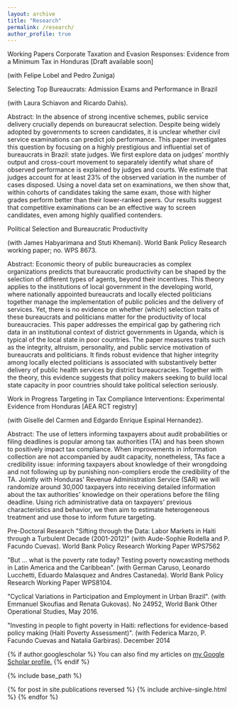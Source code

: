 ```yaml
---
layout: archive
title: "Research"
permalink: /research/
author_profile: true
---
```


Working Papers
Corporate Taxation and Evasion Responses: Evidence from a Minimum Tax in Honduras  [Draft available soon]

(with Felipe Lobel and Pedro Zuniga)

Selecting Top Bureaucrats: Admission Exams and Performance in Brazil 

(with Laura Schiavon and Ricardo Dahis). 

Abstract: In the absence of strong incentive schemes, public service delivery crucially depends on bureaucrat selection. Despite being widely adopted by governments to screen candidates, it is unclear whether civil service examinations can predict job performance. This paper investigates this question by focusing on a highly prestigious and influential set of bureaucrats in Brazil: state judges. We first explore data on judges' monthly output and cross-court movement to separately identify what share of observed performance is explained by judges and courts. We estimate that judges account for at least 23% of the observed variation in the number of cases disposed. Using a novel data set on examinations, we then show that, within cohorts of candidates taking the same exam, those with higher grades perform better than their lower-ranked peers. Our results suggest that competitive examinations can be an effective way to screen candidates, even among highly qualified contenders.

Political Selection and Bureaucratic Productivity 

(with James Habyarimana and Stuti Khemani). World Bank Policy Research working paper; no. WPS 8673.

Abstract: Economic theory of public bureaucracies as complex organizations predicts that bureaucratic productivity can be shaped by the selection of different types of agents, beyond their incentives. This theory applies to the institutions of local government in the developing world, where nationally appointed bureaucrats and locally elected politicians together manage the implementation of public policies and the delivery of services. Yet, there is no evidence on whether (which) selection traits of these bureaucrats and politicians matter for the productivity of local bureaucracies. This paper addresses the empirical gap by gathering rich data in an institutional context of district governments in Uganda, which is typical of the local state in poor countries. The paper measures traits such as the integrity, altruism, personality, and public service motivation of bureaucrats and politicians. It finds robust evidence that higher integrity among locally elected politicians is associated with substantively better delivery of public health services by district bureaucracies. Together with the theory, this evidence suggests that policy makers seeking to build local state capacity in poor countries should take political selection seriously.

Work in Progress
Targeting in Tax Compliance Interventions: Experimental Evidence from Honduras [AEA RCT registry] 

(with Giselle del Carmen and Edgardo Enrique Espinal Hernandez). 

Abstract: The use of letters informing taxpayers about audit probabilities or filing deadlines is popular among tax authorities (TA) and has been shown to positively impact tax compliance. When improvements in information collection are not accompanied by audit capacity, nonetheless, TAs face a credibility issue: informing taxpayers about knowledge of their wrongdoing and not following up by punishing non-compliers erode the credibility of the TA. Jointly with Honduras' Revenue Administration Service (SAR) we will randomize around 30,000 taxpayers into receiving detailed information about the tax authorities' knowledge on their operations before the filing deadline. Using rich administrative data on taxpayers' previous characteristics and behavior, we then aim to estimate heterogeneous treatment and use those to inform future targeting.

Pre-Doctoral Research
"Sifting through the Data: Labor Markets in Haiti through a Turbulent Decade (2001-2012)" (with Aude-Sophie Rodella and P. Facundo Cuevas). World Bank Policy Research Working Paper WPS7562

"But … what is the poverty rate today? Testing poverty nowcasting methods in Latin America and the Caribbean". (with German Caruso, Leonardo Lucchetti, Eduardo Malasquez and Andres Castaneda). World Bank Policy Research Working Paper WPS8104.

"Cyclical Variations in Participation and Employment in Urban Brazil". (with Emmanuel Skoufias and Renata Gukovas). No 24952, World Bank Other Operational Studies, May 2016.

"Investing in people to fight poverty in Haiti: reflections for evidence-based policy making (Haiti Poverty Assessment)". (with Federica Marzo, P. Facundo Cuevas and Natalia Garbiras). December 2014


{% if author.googlescholar %}
  You can also find my articles on <u><a href="{{author.googlescholar}}">my Google Scholar profile</a>.</u>
{% endif %}

{% include base_path %}

{% for post in site.publications reversed %}
  {% include archive-single.html %}
{% endfor %}
